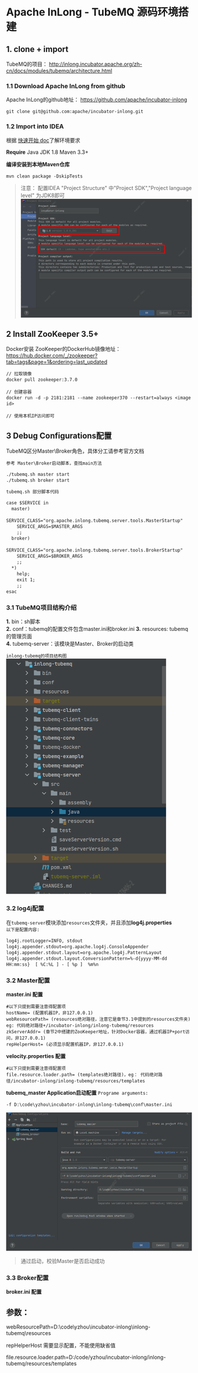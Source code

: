 
# Apache InLong - TubeMQ 源码环境搭建

## 1. clone + import

TubeMQ的项目： http://inlong.incubator.apache.org/zh-cn/docs/modules/tubemq/architecture.html

### 1.1 Download Apache InLong from github
Apache InLong的github地址： https://github.com/apache/incubator-inlong

```shell
git clone git@github.com:apache/incubator-inlong.git
```

### 1.2 Import into IDEA
根据 [快速开始 doc](http://inlong.incubator.apache.org/zh-cn/docs/modules/tubemq/quick_start.html)了解环境要求

**Require**
Java JDK 1.8
Maven 3.3+

**编译安装到本地Maven仓库**
```shell
mvn clean package -DskipTests
```

> 注意： 配置IDEA "Project Structure" 中"Project SDK","Project language level" 为JDK8即可
![Project Structure配置](images/tubemq_dev_env01.png)


## 2 Install ZooKeeper 3.5+
Docker安装
ZooKeeper的DockerHub镜像地址：https://hub.docker.com/_/zookeeper?tab=tags&page=1&ordering=last_updated
```shell
// 拉取镜像
docker pull zookeeper:3.7.0

// 创建容器
docker run -d -p 2181:2181 --name zookeeper370 --restart=always <image id>

// 使用本机IP访问即可
```

## 3 Debug Configurations配置
TubeMQ区分Master\Broker角色，具体分工请参考官方文档

`参考 Master\Broker启动脚本，查找main方法`  
```shell
./tubemq.sh master start
./tubemq.sh broker start
```

`tubemq.sh 部分脚本代码`
```shell
case $SERVICE in
  master)
    SERVICE_CLASS="org.apache.inlong.tubemq.server.tools.MasterStartup"
    SERVICE_ARGS=$MASTER_ARGS
    ;;
  broker)
    SERVICE_CLASS="org.apache.inlong.tubemq.server.tools.BrokerStartup"
    SERVICE_ARGS=$BROKER_ARGS
    ;;
  *)
    help;
    exit 1;
    ;;
esac
```

### 3.1 TubeMQ项目结构介绍  
**1.** bin：sh脚本  
**2.** conf：tubemq的配置文件包含master.ini和broker.ini 
**3.** resources: tubemq的管理页面  
**4.** tubemq-server：该模块是Master、Broker的启动类

`inlong-tubemq的项目结构图`
![inlong-tubemq](images/tubemq_dev_env02.png)

### 3.2 log4j配置
在`tubemq-server`模块添加`resources`文件夹，并且添加**log4j.properties**  
`以下是配置内容:  `
```properties
log4j.rootLogger=INFO, stdout
log4j.appender.stdout=org.apache.log4j.ConsoleAppender
log4j.appender.stdout.layout=org.apache.log4j.PatternLayout
log4j.appender.stdout.layout.ConversionPattern=%-d{yyyy-MM-dd HH:mm:ss}  [ %C:%L ] - [ %p ]  %m%n
```

### 3.2 Master配置
**master.ini 配置**  
```shell
#以下只提到需要注意得配置项
hostName= (配置机器IP，非127.0.0.1)
webResourcePath= (resources绝对路径，注意它是章节3.1中提到的resources文件夹) eg: 代码绝对路径+/incubator-inlong/inlong-tubemq/resources
zkServerAddr= (章节2中搭建的ZooKeeper地址，针对Docker容器，通过机器IP+port访问，非127.0.0.1)
repHelperHost= (必须显示配置机器IP，非127.0.0.1)
```

**velocity.properties 配置**  
```shell
#以下只提到需要注意得配置项
file.resource.loader.path= (templates绝对路径)，eg： 代码绝对路径/incubator-inlong/inlong-tubemq/resources/templates
```

**tubemq_master Application启动配置**
`Programe arguments: `
```shell
-f D:\code\yzhou\incubator-inlong\inlong-tubemq\conf\master.ini
```
![inlong-tubemq](images/tubemq_dev_env03.png)

>通过启动，校验Master是否启动成功

### 3.3 Broker配置
**broker.ini 配置** 



## 参数： 

webResourcePath=D:\code\yzhou\incubator-inlong\inlong-tubemq\resources

repHelperHost 需要显示配置，不能使用缺省值

file.resource.loader.path=D:/code/yzhou/incubator-inlong/inlong-tubemq/resources/templates
